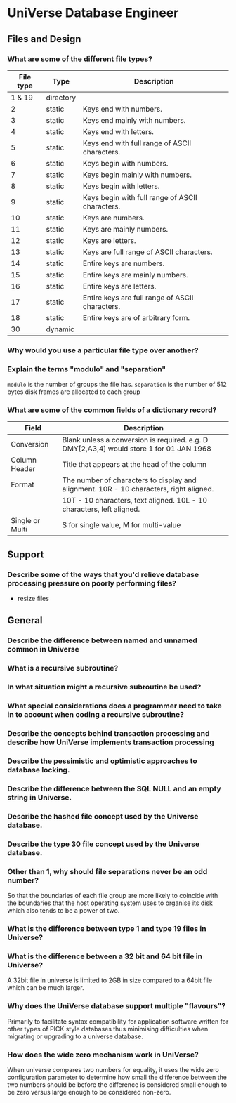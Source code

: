 
# UniVerse Database Engineer

## Files and Design

### What are some of the different file types?

| File type | Type 					| Description
|-----------|-----------------------|----------------------------------------------------
| 1 & 19	| directory				|
| 2			| static				| Keys end with numbers.
| 3			| static				| Keys end mainly with numbers.
| 4			| static				| Keys end with letters.
| 5			| static				| Keys end with full range of ASCII characters.
| 6			| static				| Keys begin with numbers.
| 7			| static				| Keys begin mainly with numbers.
| 8			| static				| Keys begin with letters.
| 9			| static				| Keys begin with full range of ASCII characters.
| 10		| static				| Keys are numbers.
| 11		| static				| Keys are mainly numbers.
| 12		| static				| Keys are letters.
| 13		| static				| Keys are full range of ASCII characters.
| 14		| static				| Entire keys are numbers.
| 15		| static				| Entire keys are mainly numbers.
| 16		| static				| Entire keys are letters.
| 17		| static				| Entire keys are full range of ASCII characters.
| 18		| static				| Entire keys are of arbitrary form.
| 30		| dynamic				|

### Why would you use a particular file type over another?

### Explain the terms "modulo" and "separation"

`modulo` is the number of groups the file has. `separation` is the number of 512 bytes disk frames are allocated to each group 

### What are some of the common fields of a dictionary record?

| Field 					| Description
|---------------------------|--------------------------------------------------
| Conversion 				| Blank unless a conversion is required. e.g. D DMY[2,A3,4] would store 1 for 01 JAN 1968
| Column Header 			| Title that appears at the head of the column
| Format 					| The number of characters to display and alignment. 10R - 10 characters, right aligned. 
|							| 10T - 10 characters, text aligned. 10L - 10 characters, left aligned.
| Single or Multi			| S for single value, M for multi-value


## Support

### Describe some of the ways that you'd relieve database processing pressure on poorly performing files?

* resize files

## General

### Describe the difference between named and unnamed common in Universe

### What is a recursive subroutine?
### In what situation might a recursive subroutine be used?
### What special considerations does a programmer need to take in to account when coding a recursive subroutine?

### Describe the concepts behind transaction processing and describe how UniVerse implements transaction processing
### Describe the pessimistic and optimistic approaches to database locking.

### Describe the difference between the SQL NULL and an empty string in Universe.

### Describe the hashed file concept used by the Universe database.
### Describe the type 30 file concept used by the Universe database.
### Other than 1, why should file separations never be an odd number?

So that the boundaries of each file group are more likely to coincide with the boundaries that the host operating system uses to organise its disk which also tends to be a power of two.

### What is the difference between type 1 and type 19 files in Universe?

### What is the difference between a 32 bit and 64 bit file in Universe?

A 32bit file in universe is limited to 2GB in size compared to a 64bit file which can be much larger.

### Why does the UniVerse database support multiple "flavours"?

Primarily to facilitate syntax compatibility for application software written for other types of PICK style databases thus minimising difficulties when migrating or upgrading to a universe database.

### How does the wide zero mechanism work in UniVerse?

When universe compares two numbers for equality, it uses the wide zero configuration parameter to determine how small the difference between the two numbers should be before the difference is considered small enough to be zero versus large enough to be considered non-zero.
